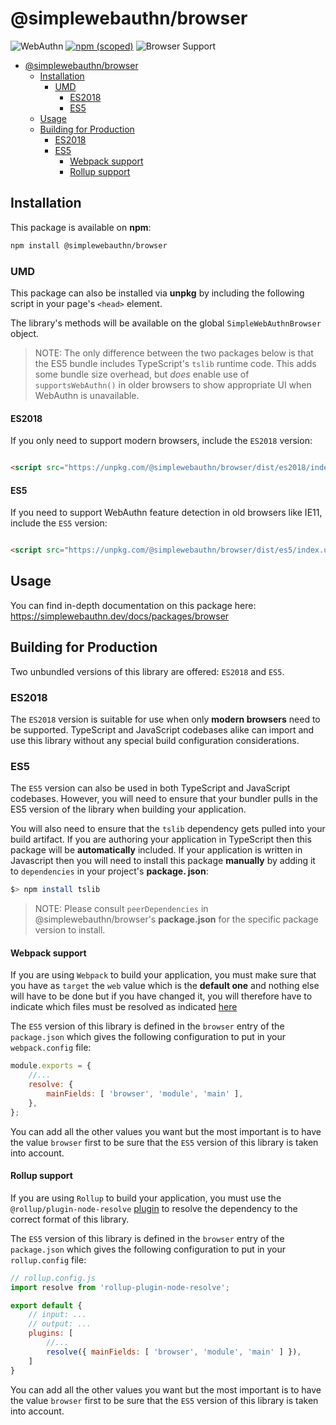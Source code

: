 <!-- omit in toc -->

# @simplewebauthn/browser

![WebAuthn](https://img.shields.io/badge/WebAuthn-Simplified-blueviolet?style=for-the-badge&logo=WebAuthn)
[![npm (scoped)](https://img.shields.io/npm/v/@simplewebauthn/browser?style=for-the-badge&logo=npm)](https://www.npmjs.com/package/@simplewebauthn/browser)
![Browser Support](https://img.shields.io/badge/Browser-ES2018+-brightgreen?style=for-the-badge&logo=Mozilla+Firefox)

- [@simplewebauthn/browser](#simplewebauthnbrowser)
  - [Installation](#installation)
    - [UMD](#umd)
      - [ES2018](#es2018)
      - [ES5](#es5)
  - [Usage](#usage)
  - [Building for Production](#building-for-production)
    - [ES2018](#es2018-1)
    - [ES5](#es5-1)
      - [Webpack support](#webpack-support)
      - [Rollup support](#rollup-support)

## Installation

This package is available on **npm**:

```sh
npm install @simplewebauthn/browser
```

### UMD

This package can also be installed via **unpkg** by including the following script in your page's `<head>` element.

The library's methods will be available on the global `SimpleWebAuthnBrowser` object.

> NOTE: The only difference between the two packages below is that the ES5 bundle includes TypeScript's `tslib` runtime code. This adds some bundle size overhead, but _does_ enable use of `supportsWebAuthn()` in older browsers to show appropriate UI when WebAuthn is unavailable.

#### ES2018

If you only need to support modern browsers, include the `ES2018` version:

```html

<script src="https://unpkg.com/@simplewebauthn/browser/dist/es2018/index.umd.min.js"></script>
```

#### ES5

If you need to support WebAuthn feature detection in old browsers like IE11, include the `ES5` version:

```html

<script src="https://unpkg.com/@simplewebauthn/browser/dist/es5/index.umd.min.js"></script>
```

## Usage

You can find in-depth documentation on this package here: https://simplewebauthn.dev/docs/packages/browser

## Building for Production

Two unbundled versions of this library are offered: `ES2018` and `ES5`.

### ES2018

The `ES2018` version is suitable for use when only **modern browsers** need to be supported. TypeScript and JavaScript codebases alike can import and use this library without any special build configuration considerations.

### ES5

The `ES5` version can also be used in both TypeScript and JavaScript codebases. However, you will need to ensure that your bundler pulls in the ES5 version of the library when building your application.

You will also need to ensure that the `tslib` dependency gets pulled into your build artifact. If you are authoring your application in TypeScript then this package will be **automatically** included. If your application is written in Javascript then you will need to install this package **manually** by adding it to `dependencies` in your project's **package. json**:

```sh
$> npm install tslib
```

> NOTE: Please consult `peerDependencies` in @simplewebauthn/browser's **package.json** for the specific package version to install.
#### Webpack support

If you are using `Webpack` to build your application, you must make sure that you have as `target` the `web` value which is the **default one** and nothing else will have to be done but if you have changed it, you will therefore have to indicate which files must be resolved as indicated [here](https://webpack.js.org/configuration/resolve/#resolvemainfields)

The `ES5` version of this library is defined in the `browser` entry of the `package.json` which gives the following configuration to put in your `webpack.config` file:

```js
module.exports = {
    //...
    resolve: {
        mainFields: [ 'browser', 'module', 'main' ],
    },
};
```

You can add all the other values you want but the most important is to have the value `browser` first to be sure that the `ES5` version of this library is taken into account.

#### Rollup support

If you are using `Rollup` to build your application, you must use the `@rollup/plugin-node-resolve` [plugin](https://github.com/rollup/rollup-plugin-node-resolve#usage) to resolve the dependency to the correct format of this library.

The `ES5` version of this library is defined in the `browser` entry of the `package.json` which gives the following configuration to put in your `rollup.config` file:

```js
// rollup.config.js
import resolve from 'rollup-plugin-node-resolve';

export default {
    // input: ...
    // output: ...
    plugins: [
        //...
        resolve({ mainFields: [ 'browser', 'module', 'main' ] }),
    ]
}
```

You can add all the other values you want but the most important is to have the value `browser` first to be sure that the `ES5` version of this library is taken into account.
